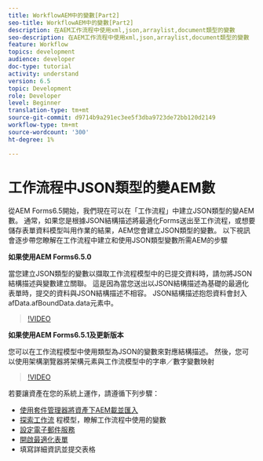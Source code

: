 ```yaml
---
title: WorkflowAEM中的變數[Part2]
seo-title: WorkflowAEM中的變數[Part2]
description: 在AEM工作流程中使用xml,json,arraylist,document類型的變數
seo-description: 在AEM工作流程中使用xml,json,arraylist,document類型的變數
feature: Workflow
topics: development
audience: developer
doc-type: tutorial
activity: understand
version: 6.5
topic: Development
role: Developer
level: Beginner
translation-type: tm+mt
source-git-commit: d9714b9a291ec3ee5f3dba9723de72bb120d2149
workflow-type: tm+mt
source-wordcount: '300'
ht-degree: 1%

---
```


# 工作流程中JSON類型的變AEM數

從AEM Forms6.5開始，我們現在可以在「工作流程」中建立JSON類型的變AEM數。 通常，如果您是根據JSON結構描述將最適化Forms送出至工作流程，或想要儲存表單資料模型叫用作業的結果，AEM您會建立JSON類型的變數。 以下視訊會逐步帶您瞭解在工作流程中建立和使用JSON類型變數所需AEM的步驟

**如果使用AEM Forms6.5.0**

當您建立JSON類型的變數以擷取工作流程模型中的已提交資料時，請勿將JSON結構描述與變數建立關聯。 這是因為當您送出以JSON結構描述為基礎的最適化表單時，提交的資料與JSON結構描述不相容。 JSON結構描述抱怨資料會封入afData.afBoundData.data元素中。

>[!VIDEO](https://video.tv.adobe.com/v/26444?quality=12&learn=on)


**如果使用AEM Forms6.5.1及更新版本**

您可以在工作流程模型中使用類型為JSON的變數來對應結構描述。 然後，您可以使用架構瀏覽器將架構元素與工作流模型中的字串／數字變數映射

>[!VIDEO](https://video.tv.adobe.com/v/28097?quality=12&learn=on)

若要讓資產在您的系統上運作，請遵循下列步驟：

* [使用套件管理器將資產下AEM載並匯入](assets/jsonandstringvariable.zip)
* [探索工作流](http://localhost:4502/editor.html/conf/global/settings/workflow/models/jsonvariable.html) 程模型，瞭解工作流程中使用的變數
* [設定電子郵件服務](https://helpx.adobe.com/experience-manager/6-5/sites/administering/using/notification.html#ConfiguringtheMailService)
* [開啟最適化表單](http://localhost:4502/content/dam/formsanddocuments/afbasedonjson/jcr:content?wcmmode=disabled)
* 填寫詳細資訊並提交表格

